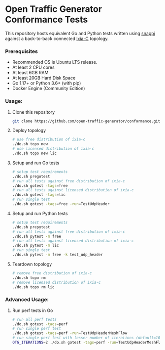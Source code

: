 # Open Traffic Generator Conformance Tests

This repository hosts equivalent Go and Python tests written using [snappi](https://github.com/open-traffic-generator/snappi) against a back-to-back connected [Ixia-C](https://github.com/open-traffic-generator/ixia-c) topology.


### Prerequisites

- Recommended OS is Ubuntu LTS release.
- At least 2 CPU cores
- At least 6GB RAM
- At least 20GB Hard Disk Space
- Go 1.17+ or Python 3.6+ (with pip)
- Docker Engine (Community Edition)

### Usage:

1. Clone this repository

    ```sh
    git clone https://github.com/open-traffic-generator/conformance.git && cd conformance
    ```

2. Deploy topology

    ```sh
    # use free distribution of ixia-c
    ./do.sh topo new
    # use licensed distribution of ixia-c
    ./do.sh topo new lic
    ```

3. Setup and run Go tests

    ```sh
    # setup test requirements
    ./do.sh pregotest
    # run all tests against free distribution of ixia-c
    ./do.sh gotest -tags=free
    # run all tests against licensed distribution of ixia-c
    ./do.sh gotest -tags=lic
    # run single test
    ./do.sh gotest -tags=free -run=TestUdpHeader
    ```

4. Setup and run Python tests

    ```sh
    # setup test requirements
    ./do.sh prepytest
    # run all tests against free distribution of ixia-c
    ./do.sh pytest -m free
    # run all tests against licensed distribution of ixia-c
    ./do.sh pytest -m lic
    # run single test
    ./do.sh pytest -m free -k test_udp_header
    ```

5. Teardown topology

    ```sh
    # remove free distribution of ixia-c
    ./do.sh topo rm
    # remove licensed distribution of ixia-c
    ./do.sh topo rm lic
    ```

### Advanced Usage:

1. Run perf tests in Go

    ```sh
    # run all perf tests
    ./do.sh gotest -tags=perf
    # run single perf test
    ./do.sh gotest -tags=perf -run=TestUdpHeaderMeshFlow
    # run single perf test with lesser number of iterations (default=100)
    OTG_ITERATIONS=2 ./do.sh gotest -tags=perf -run=TestUdpHeaderMeshFlow
    ```
